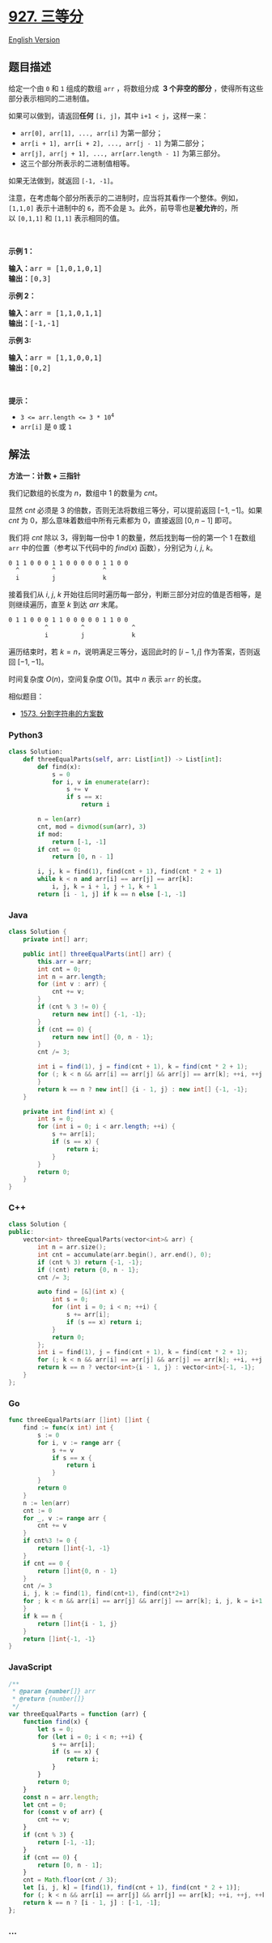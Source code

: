 # [927. 三等分](https://leetcode.cn/problems/three-equal-parts)

[English Version](/solution/0900-0999/0927.Three%20Equal%20Parts/README_EN.md)

## 题目描述

<!-- 这里写题目描述 -->

<p>给定一个由 <code>0</code> 和 <code>1</code> 组成的数组<meta charset="UTF-8" />&nbsp;<code>arr</code>&nbsp;，将数组分成 &nbsp;<strong>3&nbsp;个非空的部分</strong> ，使得所有这些部分表示相同的二进制值。</p>

<p>如果可以做到，请返回<strong>任何</strong>&nbsp;<code>[i, j]</code>，其中 <code>i+1 &lt; j</code>，这样一来：</p>

<ul>
	<li><code>arr[0], arr[1], ..., arr[i]</code>&nbsp;为第一部分；</li>
	<li><code>arr[i + 1], arr[i + 2], ..., arr[j - 1]</code>&nbsp;为第二部分；</li>
	<li><code>arr[j], arr[j + 1], ..., arr[arr.length - 1]</code>&nbsp;为第三部分。</li>
	<li>这三个部分所表示的二进制值相等。</li>
</ul>

<p>如果无法做到，就返回&nbsp;<code>[-1, -1]</code>。</p>

<p>注意，在考虑每个部分所表示的二进制时，应当将其看作一个整体。例如，<code>[1,1,0]</code>&nbsp;表示十进制中的&nbsp;<code>6</code>，而不会是&nbsp;<code>3</code>。此外，前导零也是<strong>被允许</strong>的，所以&nbsp;<code>[0,1,1]</code> 和&nbsp;<code>[1,1]</code>&nbsp;表示相同的值。</p>

<p>&nbsp;</p>

<p><strong>示例 1：</strong></p>

<pre>
<strong>输入：</strong>arr = [1,0,1,0,1]
<strong>输出：</strong>[0,3]
</pre>

<p><strong>示例 2：</strong></p>

<pre>
<strong>输入：</strong>arr = [1,1,0,1,1]
<strong>输出：</strong>[-1,-1]</pre>

<p><strong>示例 3:</strong></p>

<pre>
<strong>输入：</strong>arr = [1,1,0,0,1]
<strong>输出：</strong>[0,2]
</pre>

<p>&nbsp;</p>

<p><strong>提示：</strong></p>
<meta charset="UTF-8" />

<ul>
	<li><code>3 &lt;= arr.length &lt;= 3 * 10<sup>4</sup></code></li>
	<li><code>arr[i]</code>&nbsp;是&nbsp;<code>0</code>&nbsp;或&nbsp;<code>1</code></li>
</ul>

## 解法

<!-- 这里可写通用的实现逻辑 -->

**方法一：计数 + 三指针**

我们记数组的长度为 $n$，数组中 $1$ 的数量为 $cnt$。

显然 $cnt$ 必须是 $3$ 的倍数，否则无法将数组三等分，可以提前返回 $[-1, -1]$。如果 $cnt$ 为 $0$，那么意味着数组中所有元素都为 $0$，直接返回 $[0, n - 1]$ 即可。

我们将 $cnt$ 除以 $3$，得到每一份中 $1$ 的数量，然后找到每一份的第一个 $1$ 在数组 `arr` 中的位置（参考以下代码中的 $find(x)$ 函数），分别记为 $i$, $j$, $k$。

```bash
0 1 1 0 0 0 1 1 0 0 0 0 0 1 1 0 0
  ^         ^             ^
  i         j             k
```

接着我们从 $i$, $j$, $k$ 开始往后同时遍历每一部分，判断三部分对应的值是否相等，是则继续遍历，直至 $k$ 到达 $arr$ 末尾。

```bash
0 1 1 0 0 0 1 1 0 0 0 0 0 1 1 0 0
          ^         ^             ^
          i         j             k
```

遍历结束时，若 $k=n$，说明满足三等分，返回此时的 $[i - 1, j]$ 作为答案，否则返回 $[-1, -1]$。

时间复杂度 $O(n)$，空间复杂度 $O(1)$。其中 $n$ 表示 `arr` 的长度。

相似题目：

-   [1573. 分割字符串的方案数](/solution/1500-1599/1573.Number%20of%20Ways%20to%20Split%20a%20String/README.md)

<!-- tabs:start -->

### **Python3**

<!-- 这里可写当前语言的特殊实现逻辑 -->

```python
class Solution:
    def threeEqualParts(self, arr: List[int]) -> List[int]:
        def find(x):
            s = 0
            for i, v in enumerate(arr):
                s += v
                if s == x:
                    return i

        n = len(arr)
        cnt, mod = divmod(sum(arr), 3)
        if mod:
            return [-1, -1]
        if cnt == 0:
            return [0, n - 1]

        i, j, k = find(1), find(cnt + 1), find(cnt * 2 + 1)
        while k < n and arr[i] == arr[j] == arr[k]:
            i, j, k = i + 1, j + 1, k + 1
        return [i - 1, j] if k == n else [-1, -1]
```

### **Java**

<!-- 这里可写当前语言的特殊实现逻辑 -->

```java
class Solution {
    private int[] arr;

    public int[] threeEqualParts(int[] arr) {
        this.arr = arr;
        int cnt = 0;
        int n = arr.length;
        for (int v : arr) {
            cnt += v;
        }
        if (cnt % 3 != 0) {
            return new int[] {-1, -1};
        }
        if (cnt == 0) {
            return new int[] {0, n - 1};
        }
        cnt /= 3;

        int i = find(1), j = find(cnt + 1), k = find(cnt * 2 + 1);
        for (; k < n && arr[i] == arr[j] && arr[j] == arr[k]; ++i, ++j, ++k) {
        }
        return k == n ? new int[] {i - 1, j} : new int[] {-1, -1};
    }

    private int find(int x) {
        int s = 0;
        for (int i = 0; i < arr.length; ++i) {
            s += arr[i];
            if (s == x) {
                return i;
            }
        }
        return 0;
    }
}
```

### **C++**

```cpp
class Solution {
public:
    vector<int> threeEqualParts(vector<int>& arr) {
        int n = arr.size();
        int cnt = accumulate(arr.begin(), arr.end(), 0);
        if (cnt % 3) return {-1, -1};
        if (!cnt) return {0, n - 1};
        cnt /= 3;

        auto find = [&](int x) {
            int s = 0;
            for (int i = 0; i < n; ++i) {
                s += arr[i];
                if (s == x) return i;
            }
            return 0;
        };
        int i = find(1), j = find(cnt + 1), k = find(cnt * 2 + 1);
        for (; k < n && arr[i] == arr[j] && arr[j] == arr[k]; ++i, ++j, ++k) {}
        return k == n ? vector<int>{i - 1, j} : vector<int>{-1, -1};
    }
};
```

### **Go**

```go
func threeEqualParts(arr []int) []int {
	find := func(x int) int {
		s := 0
		for i, v := range arr {
			s += v
			if s == x {
				return i
			}
		}
		return 0
	}
	n := len(arr)
	cnt := 0
	for _, v := range arr {
		cnt += v
	}
	if cnt%3 != 0 {
		return []int{-1, -1}
	}
	if cnt == 0 {
		return []int{0, n - 1}
	}
	cnt /= 3
	i, j, k := find(1), find(cnt+1), find(cnt*2+1)
	for ; k < n && arr[i] == arr[j] && arr[j] == arr[k]; i, j, k = i+1, j+1, k+1 {
	}
	if k == n {
		return []int{i - 1, j}
	}
	return []int{-1, -1}
}
```

### **JavaScript**

```js
/**
 * @param {number[]} arr
 * @return {number[]}
 */
var threeEqualParts = function (arr) {
    function find(x) {
        let s = 0;
        for (let i = 0; i < n; ++i) {
            s += arr[i];
            if (s == x) {
                return i;
            }
        }
        return 0;
    }
    const n = arr.length;
    let cnt = 0;
    for (const v of arr) {
        cnt += v;
    }
    if (cnt % 3) {
        return [-1, -1];
    }
    if (cnt == 0) {
        return [0, n - 1];
    }
    cnt = Math.floor(cnt / 3);
    let [i, j, k] = [find(1), find(cnt + 1), find(cnt * 2 + 1)];
    for (; k < n && arr[i] == arr[j] && arr[j] == arr[k]; ++i, ++j, ++k) {}
    return k == n ? [i - 1, j] : [-1, -1];
};
```

### **...**

```

```

<!-- tabs:end -->
